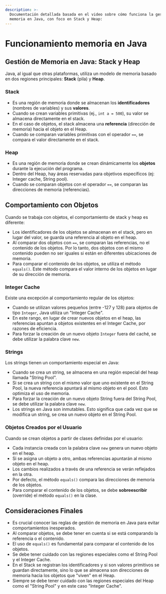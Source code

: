 ```yaml
---
description: >-
  Documentación detallada basada en el video sobre cómo funciona la gestión de
  memoria en Java, con foco en Stack y Heap:
---
```


# Funcionamiento memoria  en Java

## **Gestión de Memoria en Java: Stack y Heap**

Java, al igual que otras plataformas, utiliza un modelo de memoria basado en dos regiones principales: **Stack** (pila) y **Heap**.

### **Stack**

* Es una región de memoria donde se almacenan los **identificadores** (nombres de variables) y sus **valores**.
* Cuando se crean variables primitivas (ej., `int a = 500`), su valor se almacena directamente en el stack.
* En el caso de objetos, el stack almacena una **referencia** (dirección de memoria) hacia el objeto en el Heap.
* Cuando se comparan variables primitivas con el operador `==`, se compara el valor directamente en el stack.

### **Heap**

* Es una región de memoria donde se crean dinámicamente los **objetos** durante la ejecución del programa.
* Dentro del Heap, hay áreas reservadas para objetivos específicos (ej: Integer cache, String pool).
* Cuando se comparan objetos con el operador `==`, se comparan las direcciones de memoria (referencias).

## **Comportamiento con Objetos**

Cuando se trabaja con objetos, el comportamiento de stack y heap es diferente:

* Los identificadores de los objetos se almacenan en el stack, pero en lugar del valor, se guarda una referencia al objeto en el heap.
* Al comparar dos objetos con `==`, se comparan las referencias, no el contenido de los objetos. Por lo tanto, dos objetos con el mismo contenido pueden no ser iguales si están en diferentes ubicaciones de memoria.
* Para comparar el contenido de los objetos, se utiliza el método `equals()`. Este método compara el valor interno de los objetos en lugar de su dirección de memoria.

### **Integer Cache**

Existe una excepción al comportamiento regular de los objetos:

* Cuando se utilizan valores pequeños (entre -127 y 128) para objetos de tipo `Integer`, Java utiliza un "Integer Cache".
* En este rango, en lugar de crear nuevos objetos en el heap, las referencias apuntan a objetos existentes en el Integer Cache, por razones de eficiencia.
* Para forzar la creación de un nuevo objeto `Integer` fuera del caché, se debe utilizar la palabra clave `new`.

### **Strings**

Los strings tienen un comportamiento especial en Java:

* Cuando se crea un string, se almacena en una región especial del heap llamada "String Pool".
* Si se crea un string con el mismo valor que uno existente en el String Pool, la nueva referencia apuntará al mismo objeto en el pool. Esto optimiza el uso de memoria.
* Para forzar la creación de un nuevo objeto String fuera del String Pool, se debe utilizar la palabra clave `new`.
* Los strings en Java son inmutables. Esto significa que cada vez que se modifica un string, se crea un nuevo objeto en el String Pool.

### **Objetos Creados por el Usuario**

Cuando se crean objetos a partir de clases definidas por el usuario:

* Cada instancia creada con la palabra clave `new` genera un nuevo objeto en el heap.
* Si se asigna un objeto a otro, ambas referencias apuntarán al mismo objeto en el heap.
* Los cambios realizados a través de una referencia se verán reflejados en la otra.
* Por defecto, el método `equals()` compara las direcciones de memoria de los objetos.
* Para comparar el contenido de los objetos, se debe **sobreescribir** (override) el método `equals()` en la clase.

## **Consideraciones Finales**

* Es crucial conocer las reglas de gestión de memoria en Java para evitar comportamientos inesperados.
* Al comparar objetos, se debe tener en cuenta si se está comparando la referencia o el contenido.
* El uso de `equals()` es fundamental para comparar el contenido de los objetos.
* Se debe tener cuidado con las regiones especiales como el String Pool y el Integer Cache.
* En el Stack se registran los identificadores y si son valores primitivos se guardan directamente, sino lo que se almacena son direcciones de memoria hacia los objetos que "viven" en el Heap.
* Siempre se debe tener cuidado con las regiones especiales del Heap como el "String Pool" y en este caso "Integer Cache".
